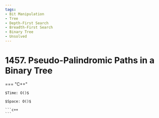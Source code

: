 ```yaml
---
tags:
- Bit Manipulation
- Tree
- Depth-First Search
- Breadth-First Search
- Binary Tree
- Unsolved
---
```



# 1457. Pseudo-Palindromic Paths in a Binary Tree

=== "C++"

    $Time: O()$

    $Space: O()$

    ```c++
    ```